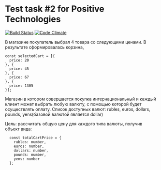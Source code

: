 Test task #2 for Positive Technologies
=

[![Build Status](https://travis-ci.org/AlekseyLeshko/pt-test-task-2.svg?branch=master)](https://travis-ci.org/AlekseyLeshko/pt-test-task-2)
[![Code Climate](https://codeclimate.com/github/AlekseyLeshko/pt-test-task-2/badges/gpa.svg)](https://codeclimate.com/github/AlekseyLeshko/pt-test-task-2)

В магазине покупатель выбрал 4 товара со следующими ценами.
В результате сформировалась корзина,
```
const selectedCart = [{
  price: 20
}, {
  price: 45
}, {
  price: 67
}, {
  price: 1305
}];
```
Магазин в котором совершается покупка интернациональный и каждый клиент может выбрать любую валюту, с помощью которой будет осуществлять оплату.
Список доступных валют:
rubles, euros, dollars, pounds, yens(базовой валютой является dollar)

Цель: рассчитать общую цену для каждого типа валюты, получив объект вида:
```
  const totalCartPrice = {
    rubles: number,
    euros: number,
    dollars: number,
    pounds: number,
    yens: number
  };
```
